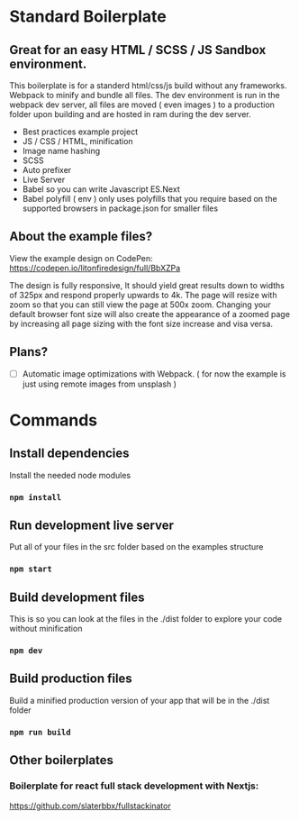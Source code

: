 # Standard Boilerplate
## Great for an easy HTML / SCSS / JS Sandbox environment.
This boilerplate is for a standerd html/css/js build without any frameworks. Webpack to minify and bundle all files. The dev environment is run in the webpack dev server, all files are moved ( even images ) to a production folder upon building and are hosted in ram during the dev server.

- Best practices example project
- JS / CSS / HTML, minification
- Image name hashing
- SCSS
- Auto prefixer
- Live Server
- Babel so you can write Javascript ES.Next
- Babel polyfill ( env ) only uses polyfills that you require based on the supported browsers in package.json for smaller files

## About the example files?
View the example design on CodePen: https://codepen.io/litonfiredesign/full/BbXZPa<br>

The design is fully responsive, It should yield great results down to widths of 325px and respond properly upwards to 4k. The page will resize with zoom so that you can still view the page at 500x zoom. Changing your default browser font size will also create the appearance of a zoomed page by increasing all page sizing with the font size increase and visa versa. 

## Plans?

- [ ] Automatic image optimizations with Webpack. ( for now the example is just using remote images from unsplash )

# Commands

## Install dependencies
Install the needed node modules<br>
### `npm install`

## Run development live server
Put all of your files in the src folder based on the examples structure<br>
### `npm start`

## Build development files
This is so you can look at the files in the ./dist folder to explore your code without minification<br>
### `npm dev`

## Build production files
Build a minified production version of your app that will be in the ./dist folder<br>
### `npm run build`


## Other boilerplates  
### Boilerplate for react full stack development with Nextjs:
https://github.com/slaterbbx/fullstackinator
